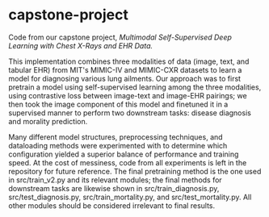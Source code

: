 # capstone-project

Code from our capstone project, *Multimodal Self-Supervised Deep Learning with Chest X-Rays and EHR Data.*

This implementation combines three modalities of data (image, text, and tabular EHR) from MIT's MIMIC-IV and MIMIC-CXR datasets to learn a model for diagnosing various lung ailments. Our approach was to first pretrain a model using self-supervised learning among the three modalities, using contrastive loss between image-text and image-EHR pairings; we then took the image component of this model and finetuned it in a supervised manner to perform two downstream tasks: disease diagnosis and morality prediction.

Many different model structures, preprocessing techniques, and dataloading methods were experimented with to determine which configuration yielded a superior balance of performance and training speed. At the cost of messiness, code from all experiments is left in the repository for future reference. The final pretraining method is the one used in src/train_v2.py and its relevant modules; the final methods for downstream tasks are likewise shown in src/train_diagnosis.py, src/test_diagnosis.py, src/train_mortality.py, and src/test_mortality.py. All other modules should be considered irrelevant to final results.
